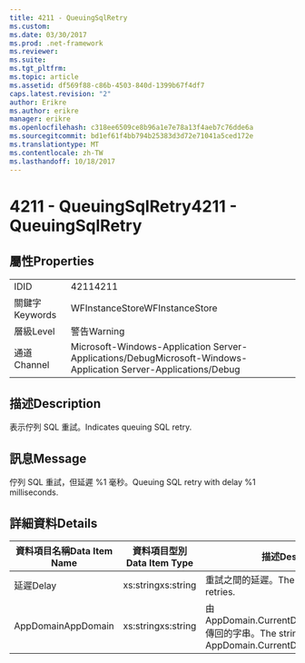 ```yaml
---
title: 4211 - QueuingSqlRetry
ms.custom: 
ms.date: 03/30/2017
ms.prod: .net-framework
ms.reviewer: 
ms.suite: 
ms.tgt_pltfrm: 
ms.topic: article
ms.assetid: df569f88-c86b-4503-840d-1399b67f4df7
caps.latest.revision: "2"
author: Erikre
ms.author: erikre
manager: erikre
ms.openlocfilehash: c318ee6509ce8b96a1e7e78a13f4aeb7c76dde6a
ms.sourcegitcommit: bd1ef61f4bb794b25383d3d72e71041a5ced172e
ms.translationtype: MT
ms.contentlocale: zh-TW
ms.lasthandoff: 10/18/2017
---
```

# <a name="4211---queuingsqlretry"></a><span data-ttu-id="268da-102">4211 - QueuingSqlRetry</span><span class="sxs-lookup"><span data-stu-id="268da-102">4211 - QueuingSqlRetry</span></span>
## <a name="properties"></a><span data-ttu-id="268da-103">屬性</span><span class="sxs-lookup"><span data-stu-id="268da-103">Properties</span></span>  
  
|||  
|-|-|  
|<span data-ttu-id="268da-104">ID</span><span class="sxs-lookup"><span data-stu-id="268da-104">ID</span></span>|<span data-ttu-id="268da-105">4211</span><span class="sxs-lookup"><span data-stu-id="268da-105">4211</span></span>|  
|<span data-ttu-id="268da-106">關鍵字</span><span class="sxs-lookup"><span data-stu-id="268da-106">Keywords</span></span>|<span data-ttu-id="268da-107">WFInstanceStore</span><span class="sxs-lookup"><span data-stu-id="268da-107">WFInstanceStore</span></span>|  
|<span data-ttu-id="268da-108">層級</span><span class="sxs-lookup"><span data-stu-id="268da-108">Level</span></span>|<span data-ttu-id="268da-109">警告</span><span class="sxs-lookup"><span data-stu-id="268da-109">Warning</span></span>|  
|<span data-ttu-id="268da-110">通道</span><span class="sxs-lookup"><span data-stu-id="268da-110">Channel</span></span>|<span data-ttu-id="268da-111">Microsoft-Windows-Application Server-Applications/Debug</span><span class="sxs-lookup"><span data-stu-id="268da-111">Microsoft-Windows-Application Server-Applications/Debug</span></span>|  
  
## <a name="description"></a><span data-ttu-id="268da-112">描述</span><span class="sxs-lookup"><span data-stu-id="268da-112">Description</span></span>  
 <span data-ttu-id="268da-113">表示佇列 SQL 重試。</span><span class="sxs-lookup"><span data-stu-id="268da-113">Indicates queuing SQL retry.</span></span>  
  
## <a name="message"></a><span data-ttu-id="268da-114">訊息</span><span class="sxs-lookup"><span data-stu-id="268da-114">Message</span></span>  
 <span data-ttu-id="268da-115">佇列 SQL 重試，但延遲 %1 毫秒。</span><span class="sxs-lookup"><span data-stu-id="268da-115">Queuing SQL retry with delay %1 milliseconds.</span></span>  
  
## <a name="details"></a><span data-ttu-id="268da-116">詳細資料</span><span class="sxs-lookup"><span data-stu-id="268da-116">Details</span></span>  
  
|<span data-ttu-id="268da-117">資料項目名稱</span><span class="sxs-lookup"><span data-stu-id="268da-117">Data Item Name</span></span>|<span data-ttu-id="268da-118">資料項目型別</span><span class="sxs-lookup"><span data-stu-id="268da-118">Data Item Type</span></span>|<span data-ttu-id="268da-119">描述</span><span class="sxs-lookup"><span data-stu-id="268da-119">Description</span></span>|  
|--------------------|--------------------|-----------------|  
|<span data-ttu-id="268da-120">延遲</span><span class="sxs-lookup"><span data-stu-id="268da-120">Delay</span></span>|<span data-ttu-id="268da-121">xs:string</span><span class="sxs-lookup"><span data-stu-id="268da-121">xs:string</span></span>|<span data-ttu-id="268da-122">重試之間的延遲。</span><span class="sxs-lookup"><span data-stu-id="268da-122">The delay between retries.</span></span>|  
|<span data-ttu-id="268da-123">AppDomain</span><span class="sxs-lookup"><span data-stu-id="268da-123">AppDomain</span></span>|<span data-ttu-id="268da-124">xs:string</span><span class="sxs-lookup"><span data-stu-id="268da-124">xs:string</span></span>|<span data-ttu-id="268da-125">由 AppDomain.CurrentDomain.FriendlyName 傳回的字串。</span><span class="sxs-lookup"><span data-stu-id="268da-125">The string returned by AppDomain.CurrentDomain.FriendlyName.</span></span>|
